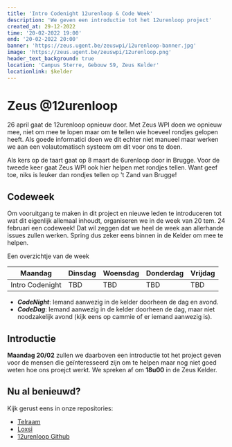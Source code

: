 ```yaml
---
title: 'Intro Codenight 12urenloop & Code Week' 
description: 'We geven een introductie tot het 12urenloop project'
created_at: 29-12-2022
time: '20-02-2022 19:00' 
end: '20-02-2022 20:00'
banner: 'https://zeus.ugent.be/zeuswpi/12urenloop-banner.jpg'
image: 'https://zeus.ugent.be/zeuswpi/12urenloop.png'
header_text_background: true 
location: 'Campus Sterre, Gebouw S9, Zeus Kelder' 
locationlink: $kelder
---
```


# Zeus @12urenloop

26 april gaat de 12urenloop opnieuw door. Met Zeus WPI doen we opnieuw mee, niet om mee te lopen maar om te tellen wie
hoeveel rondjes gelopen heeft. Als goede informatici doen we dit echter niet manueel maar werken we aan een
volautomatisch systeem om dit voor ons te doen.

Als kers op de taart gaat op 8 maart de 6urenloop door in Brugge. Voor de tweede keer gaat Zeus WPI ook hier helpen met rondjes tellen. Want geef toe, niks is leuker dan rondjes tellen op 't Zand van Brugge!

## Codeweek

Om vooruitgang te maken in dit project en nieuwe leden te introduceren tot wat dit eigenlijk allemaal inhoudt, organiseren we in de week van 20 tem. 24 februari een codeweek!
Dat wil zeggen dat we heel de week aan allerhande issues zullen werken. Spring dus zeker eens binnen in de Kelder om mee
te helpen.

Een overzichtje van de week

|Maandag        |Dinsdag|Woensdag|Donderdag|Vrijdag|
|---------------|-------|--------|---------|-------|
|Intro Codenight|TBD    |TBD     |TBD      |TBD    |

- _**CodeNight**_: Iemand aanwezig in de kelder doorheen de dag en avond.
- _**CodeDag**_: Iemand aanwezig in de kelder doorheen de dag, maar niet noodzakelijk avond (kijk eens op cammie of er iemand aanwezig is).

## Introductie

**Maandag 20/02** zullen we daarboven een introductie tot het project geven voor de mensen die geïnteresseerd zijn om te
helpen maar nog niet goed weten hoe ons proejct werkt. We spreken af om **18u00** in de Zeus Kelder.

## Nu al benieuwd?

Kijk gerust eens in onze repositories:

- [Telraam](https://github.com/12urenloop/Telraam)
- [Loxsi](https://github.com/12urenloop/Loxsi)
- [12urenloop Github](https://github.com/12urenloop)

